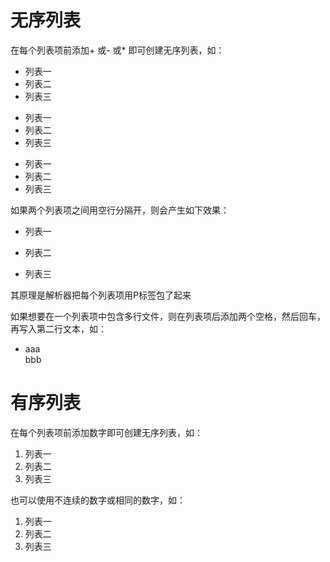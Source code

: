 # 无序列表
在每个列表项前添加+ 或- 或* 即可创建无序列表，如：

+ 列表一
+ 列表二
+ 列表三

- 列表一
- 列表二
- 列表三

* 列表一
* 列表二
* 列表三

如果两个列表项之间用空行分隔开，则会产生如下效果：
* 列表一

* 列表二
* 列表三

其原理是解析器把每个列表项用P标签包了起来

如果想要在一个列表项中包含多行文件，则在列表项后添加两个空格，然后回车，再写入第二行文本，如：
* aaa  
bbb

# 有序列表
在每个列表项前添加数字即可创建无序列表，如：
1. 列表一
1. 列表二
1. 列表三

也可以使用不连续的数字或相同的数字，如：
1. 列表一
8. 列表二
5. 列表三